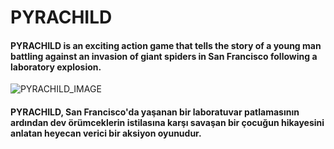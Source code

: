 # PYRACHILD

#### PYRACHILD is an exciting action game that tells the story of a young man battling against an invasion of giant spiders in San Francisco following a laboratory explosion.

![PYRACHILD_IMAGE](https://github.com/hilalguzel/pyrachild/assets/101393646/3a7980d5-d629-4822-8383-8a5a563985f9)


#### PYRACHILD, San Francisco'da yaşanan bir laboratuvar patlamasının ardından dev örümceklerin istilasına karşı savaşan bir çocuğun hikayesini anlatan heyecan verici bir aksiyon oyunudur.
